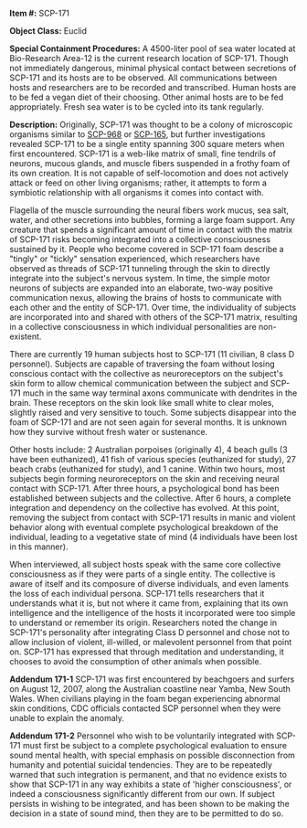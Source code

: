 **Item #:** SCP-171

**Object Class:** Euclid

**Special Containment Procedures:** A 4500-liter pool of sea water located at Bio-Research Area-12 is the current research location of SCP-171. Though not immediately dangerous, minimal physical contact between secretions of SCP-171 and its hosts are to be observed. All communications between hosts and researchers are to be recorded and transcribed. Human hosts are to be fed a vegan diet of their choosing. Other animal hosts are to be fed appropriately. Fresh sea water is to be cycled into its tank regularly.

**Description:** Originally, SCP-171 was thought to be a colony of microscopic organisms similar to [SCP-968](/scp-968) or [SCP-165](/scp-165), but further investigations revealed SCP-171 to be a single entity spanning 300 square meters when first encountered. SCP-171 is a web-like matrix of small, fine tendrils of neurons, mucous glands, and muscle fibers suspended in a frothy foam of its own creation. It is not capable of self-locomotion and does not actively attack or feed on other living organisms; rather, it attempts to form a symbiotic relationship with all organisms it comes into contact with.

Flagella of the muscle surrounding the neural fibers work mucus, sea salt, water, and other secretions into bubbles, forming a large foam support. Any creature that spends a significant amount of time in contact with the matrix of SCP-171 risks becoming integrated into a collective consciousness sustained by it. People who become covered in SCP-171 foam describe a "tingly" or "tickly" sensation experienced, which researchers have observed as threads of SCP-171 tunneling through the skin to directly integrate into the subject's nervous system. In time, the simple motor neurons of subjects are expanded into an elaborate, two-way positive communication nexus, allowing the brains of hosts to communicate with each other and the entity of SCP-171. Over time, the individuality of subjects are incorporated into and shared with others of the SCP-171 matrix, resulting in a collective consciousness in which individual personalities are non-existent.

There are currently 19 human subjects host to SCP-171 (11 civilian, 8 class D personnel). Subjects are capable of traversing the foam without losing conscious contact with the collective as neuroreceptors on the subject's skin form to allow chemical communication between the subject and SCP-171 much in the same way terminal axons communicate with dendrites in the brain. These receptors on the skin look like small white to clear moles, slightly raised and very sensitive to touch. Some subjects disappear into the foam of SCP-171 and are not seen again for several months. It is unknown how they survive without fresh water or sustenance.

Other hosts include: 2 Australian porpoises (originally 4), 4 beach gulls (3 have been euthanized), 41 fish of various species (euthanized for study), 27 beach crabs (euthanized for study), and 1 canine. Within two hours, most subjects begin forming neuroreceptors on the skin and receiving neural contact with SCP-171. After three hours, a psychological bond has been established between subjects and the collective. After 6 hours, a complete integration and dependency on the collective has evolved. At this point, removing the subject from contact with SCP-171 results in manic and violent behavior along with eventual complete psychological breakdown of the individual, leading to a vegetative state of mind (4 individuals have been lost in this manner).

When interviewed, all subject hosts speak with the same core collective consciousness as if they were parts of a single entity. The collective is aware of itself and its composure of diverse individuals, and even laments the loss of each individual persona. SCP-171 tells researchers that it understands what it is, but not where it came from, explaining that its own intelligence and the intelligence of the hosts it incorporated were too simple to understand or remember its origin. Researchers noted the change in SCP-171's personality after integrating Class D personnel and chose not to allow inclusion of violent, ill-willed, or malevolent personnel from that point on. SCP-171 has expressed that through meditation and understanding, it chooses to avoid the consumption of other animals when possible.

**Addendum 171-1** SCP-171 was first encountered by beachgoers and surfers on August 12, 2007, along the Australian coastline near Yamba, New South Wales. When civilians playing in the foam began experiencing abnormal skin conditions, CDC officials contacted SCP personnel when they were unable to explain the anomaly.

**Addendum 171-2** Personnel who wish to be voluntarily integrated with SCP-171 must first be subject to a complete psychological evaluation to ensure sound mental health, with special emphasis on possible disconnection from humanity and potential suicidal tendencies. They are to be repeatedly warned that such integration is permanent, and that no evidence exists to show that SCP-171 in any way exhibits a state of 'higher consciousness', or indeed a consciousness significantly different from our own. If subject persists in wishing to be integrated, and has been shown to be making the decision in a state of sound mind, then they are to be permitted to do so.